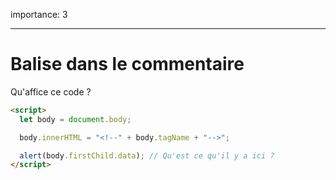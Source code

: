 importance: 3

---

# Balise dans le commentaire

Qu'affice ce code ?

```html
<script>
  let body = document.body;

  body.innerHTML = "<!--" + body.tagName + "-->";

  alert(body.firstChild.data); // Qu'est ce qu'il y a ici ?
</script>
```
